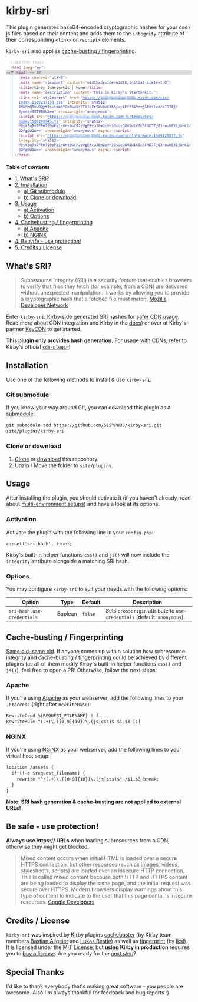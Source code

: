 # kirby-sri
This plugin generates base64-encoded cryptographic hashes for your css / js files based on their content and adds them to the `integrity` attribute of their corresponding `<link>` or `<script>` elements.

`kirby-sri` also applies [cache-busting / fingerprinting](#cache-busting--fingerprinting).

![screenshot of the kirby-sri plugin](screenshot.png)

**Table of contents**
- [1. What's SRI?](#whats-sri)
- [2. Installation](#installation)
  - [a) Git submodule](#git-submodule)
  - [b) Clone or download](#clone-or-download)
- [3. Usage](#usage)
  - [a) Activation](#activation)
  - [b) Options](#options)
- [4. Cachebusting / fingerprinting](#cache-busting--fingerprinting)
  - [a) Apache](#apache)
  - [b) NGINX](#nginx)
- [4. Be safe - use protection!](#be-safe---use-protection)
- [5. Credits / License](#credits--license)

## What's SRI?
> Subresource Integrity (SRI) is a security feature that enables browsers to verify that files they fetch (for example, from a CDN) are delivered without unexpected manipulation. It works by allowing you to provide a cryptographic hash that a fetched file must match.
> [Mozilla Developer Network](https://developer.mozilla.org/en-US/docs/Web/Security/Subresource_Integrity)

Enter `kirby-sri`: Kirby-side generated SRI hashes for [safer CDN usage](https://hacks.mozilla.org/2015/09/subresource-integrity-in-firefox-43/). Read more about CDN integration and Kirby in the [docs](https://getkirby.com/docs/cookbook/kirby-loves-cdn)) or over at Kirby's partner [KeyCDN](https://www.keycdn.com/support/kirby-cdn-integration/) to get started.

**This plugin only provides hash generation.** For usage with CDNs, refer to Kirby's official [`cdn-plugin`](https://github.com/getkirby-plugins/cdn-plugin)!

## Installation
Use one of the following methods to install & use `kirby-sri`:

### Git submodule

If you know your way around Git, you can download this plugin as a [submodule](https://github.com/blog/2104-working-with-submodules):

```text
git submodule add https://github.com/S1SYPHOS/kirby-sri.git site/plugins/kirby-sri
```

### Clone or download

1. [Clone](https://github.com/S1SYPHOS/kirby-sri.git) or [download](https://github.com/S1SYPHOS/kirby-sri/archive/master.zip)  this repository.
2. Unzip / Move the folder to `site/plugins`.

## Usage
After installing the plugin, you should activate it (if you haven't already, read about [multi-environment setups](https://getkirby.com/docs/developer-guide/configuration/options)) and have a look at its options.

### Activation
Activate the plugin with the following line in your `config.php`:

```text
c::set('sri-hash', true);
```

Kirby's built-in helper functions `css()` and `js()` will now include the `integrity` attribute alongside a matching SRI hash.

### Options
You may configure `kirby-sri` to suit your needs with the following options:

| Option | Type | Default | Description |
| --- | --- | --- | --- |
| `sri-hash.use-credentials` | Boolean | `false` | Sets `crossorigin` attribute to `use-credentials` (default: `anonymous`). |

## Cache-busting / Fingerprinting
[Same old, same old](https://www.keycdn.com/support/what-is-cache-busting/). If anyone comes up with a solution how subresource integrity and cache-busting / fingerprinting could be achieved by different plugins (as all of them modify Kirby's built-in helper functions `css()` and `js()`), feel free to open a PR! Otherwise, follow the next steps:

### Apache
If you're using [Apache](http://httpd.apache.org/) as your webserver, add the following lines to your `.htaccess` (right after `RewriteBase`):

```text
RewriteCond %{REQUEST_FILENAME} !-f
RewriteRule ^(.+)\.([0-9]{10})\.(js|css)$ $1.$3 [L]
```

### NGINX
If you're using [NGINX](https://nginx.org/en/) as your webserver, add the following lines to your virtual host setup:

```text
location /assets {
  if (!-e $request_filename) {
    rewrite "^/(.+)\.([0-9]{10})\.(js|css)$" /$1.$3 break;
  }
}
```

**Note: SRI hash generation & cache-busting are not applied to external URLs!**

## Be safe - use protection!
**Always use https:// URLs** when loading subresources from a CDN, otherwise they might get blocked:

> Mixed content occurs when initial HTML is loaded over a secure HTTPS connection, but other resources (such as images, videos, stylesheets, scripts) are loaded over an insecure HTTP connection. This is called mixed content because both HTTP and HTTPS content are being loaded to display the same page, and the initial request was secure over HTTPS. Modern browsers display warnings about this type of content to indicate to the user that this page contains insecure resources.
> [Google Developers](https://developers.google.com/web/fundamentals/security/prevent-mixed-content/what-is-mixed-content)

## Credits / License
`kirby-sri` was inspired by Kirby plugins [cachebuster](https://github.com/getkirby-plugins/cachebuster-plugin) (by Kirby team members [Bastian Allgeier](https://github.com/bastianallgeier) and [Lukas Bestle](https://github.com/lukasbestle)) as well as [fingerprint](https://github.com/iksi/kirby-fingerprint) (by [Iksi](https://github.com/iksi)). It is licensed under the [MIT License](LICENSE), but **using Kirby in production** requires you to [buy a license](https://getkirby.com/buy). Are you ready for the [next step](https://getkirby.com/next)?

## Special Thanks
I'd like to thank everybody that's making great software - you people are awesome. Also I'm always thankful for feedback and bug reports :)
